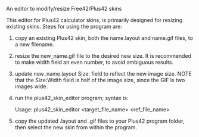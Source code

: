 An editor to modify/resize Free42/Plus42 skins 

This editor for Plus42 calculator skins, is primarily designed for resizing 
existing skins.  Steps for using the program are:

1. copy an existing Plus42 skin, both the name.layout and name.gif files,
   to a new filename.
   
2. resize the new_name.gif file to the desired new size.
   It is recommended to make width field an even number, to avoid ambiguous results.

3. update new_name.layout Size: field to reflect the new image size.
   NOTE that the Size:Width field is half of the image size, since the GIF is two images wide.
   
4. run the plus42_skin_editor program; syntax is:

   Usage: plus42_skin_editor <target_file_name> <ref_file_name>
   
5. copy the updated .layout and .gif files to your Plus42 program folder,
   then select the new skin from within the program.
      